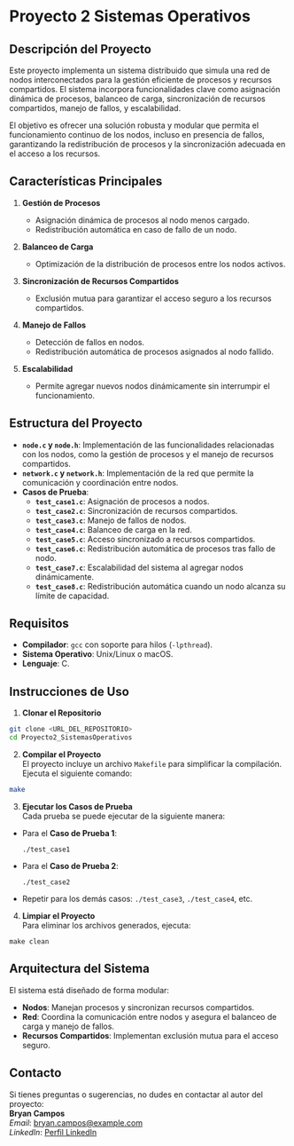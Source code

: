 # Proyecto 2 Sistemas Operativos

## Descripción del Proyecto

Este proyecto implementa un sistema distribuido que simula una red de nodos interconectados para la gestión eficiente de procesos y recursos compartidos. El sistema incorpora funcionalidades clave como asignación dinámica de procesos, balanceo de carga, sincronización de recursos compartidos, manejo de fallos, y escalabilidad.

El objetivo es ofrecer una solución robusta y modular que permita el funcionamiento continuo de los nodos, incluso en presencia de fallos, garantizando la redistribución de procesos y la sincronización adecuada en el acceso a los recursos.

## Características Principales

1. **Gestión de Procesos**  
   - Asignación dinámica de procesos al nodo menos cargado.  
   - Redistribución automática en caso de fallo de un nodo.

2. **Balanceo de Carga**  
   - Optimización de la distribución de procesos entre los nodos activos.

3. **Sincronización de Recursos Compartidos**  
   - Exclusión mutua para garantizar el acceso seguro a los recursos compartidos.  

4. **Manejo de Fallos**  
   - Detección de fallos en nodos.  
   - Redistribución automática de procesos asignados al nodo fallido.

5. **Escalabilidad**  
   - Permite agregar nuevos nodos dinámicamente sin interrumpir el funcionamiento.

## Estructura del Proyecto

- **`node.c` y `node.h`**: Implementación de las funcionalidades relacionadas con los nodos, como la gestión de procesos y el manejo de recursos compartidos.
- **`network.c` y `network.h`**: Implementación de la red que permite la comunicación y coordinación entre nodos.
- **Casos de Prueba**:  
  - **`test_case1.c`**: Asignación de procesos a nodos.  
  - **`test_case2.c`**: Sincronización de recursos compartidos.  
  - **`test_case3.c`**: Manejo de fallos de nodos.  
  - **`test_case4.c`**: Balanceo de carga en la red.  
  - **`test_case5.c`**: Acceso sincronizado a recursos compartidos.  
  - **`test_case6.c`**: Redistribución automática de procesos tras fallo de nodo.  
  - **`test_case7.c`**: Escalabilidad del sistema al agregar nodos dinámicamente.  
  - **`test_case8.c`**: Redistribución automática cuando un nodo alcanza su límite de capacidad.

## Requisitos

- **Compilador**: `gcc` con soporte para hilos (`-lpthread`).
- **Sistema Operativo**: Unix/Linux o macOS.
- **Lenguaje**: C.

## Instrucciones de Uso

1. **Clonar el Repositorio**  

```bash
git clone <URL_DEL_REPOSITORIO>
cd Proyecto2_SistemasOperativos
```

2. **Compilar el Proyecto**  
El proyecto incluye un archivo `Makefile` para simplificar la compilación.  
Ejecuta el siguiente comando:  

```bash
make
```


3. **Ejecutar los Casos de Prueba**  
Cada prueba se puede ejecutar de la siguiente manera:  
- Para el **Caso de Prueba 1**:
  ```
  ./test_case1
  ```
- Para el **Caso de Prueba 2**:
  ```
  ./test_case2
  ```
- Repetir para los demás casos: `./test_case3`, `./test_case4`, etc.

4. **Limpiar el Proyecto**  
Para eliminar los archivos generados, ejecuta:  

 ```
make clean
 ```

 ## Arquitectura del Sistema

El sistema está diseñado de forma modular:
- **Nodos**: Manejan procesos y sincronizan recursos compartidos.
- **Red**: Coordina la comunicación entre nodos y asegura el balanceo de carga y manejo de fallos.
- **Recursos Compartidos**: Implementan exclusión mutua para el acceso seguro.

## Contacto

Si tienes preguntas o sugerencias, no dudes en contactar al autor del proyecto:  
**Bryan Campos**  
_Email_: bryan.campos@example.com  
_LinkedIn_: [Perfil LinkedIn](https://www.linkedin.com/in/bryan-campos-castro-138a3a189/)
